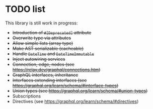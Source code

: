 # TODO list
This library is still work in progress:

- ~~Introduction of `#[Deprecated]` attribute~~
- ~~Overwrite type via attributes~~
- ~~Allow simple lists (array type)~~
- ~~Make AST serializable (cacheable)~~
- ~~Handle `DateTime` and `DateTimeImmutable`~~
- ~~Inject autowiring services~~
- ~~Connection, edge, nodes (see https://relay.dev/graphql/connections.htm)~~
- ~~GraphQL interfaces, inheritance~~
- ~~Interfaces extending interfaces (see https://graphql.org/learn/schema/#interface-types)~~
- ~~Union types (see https://graphql.org/learn/schema/#union-types)~~
- Subscriptions
- Directives (see https://graphql.org/learn/schema/#directives)
